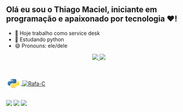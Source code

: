 ## Olá eu sou o Thiago Maciel, iniciante em programação e apaixonado por tecnologia ❤️!


- 🔭 Hoje trabalho como service desk
- 🌱 Estudando python
- 😄 Pronouns: ele/dele


<div align="center">
  <a href="https://github.com/thiago19maciel">
  <img height="180em" src="https://github-readme-stats.vercel.app/api?username=thiago19maciel&show_icons=true&theme=dracula&include_all_commits=true&count_private=true"/>
  <img height="180em" src="https://github-readme-stats.vercel.app/api/top-langs/?username=thiago19maciel&layout=compact&langs_count=7&theme=dracula"/>
</div>
  
 ##
  
<div style="display: inline_block"><br>
  <img align="center" alt="Rafa-Python" height="30" width="40" src="https://raw.githubusercontent.com/devicons/devicon/master/icons/python/python-original.svg">
  <img align="center" alt="Rafa-C" height="30" width="40" src="https://cdn.jsdelivr.net/gh/devicons/devicon/icons/c/c-original.svg" />

  
</div>
 
 ##
  
<div>
  <a href="https://instagram.com/thiagoeid" target="_blank"><img src="https://img.shields.io/badge/-Instagram-%23E4405F?style=for-the-badge&logo=instagram&logoColor=white" target="_blank"></a> 
  <a href = "mailto:fonterrada15@gmail.com"><img src="https://img.shields.io/badge/-Gmail-%23333?style=for-the-badge&logo=gmail&logoColor=white" target="_blank"></a>
  <a href="https://www.linkedin.com/in/thiago19maciel" target="_blank"><img src="https://img.shields.io/badge/-LinkedIn-%230077B5?style=for-the-badge&logo=linkedin&logoColor=white" target="_blank"></a>   
</div>
